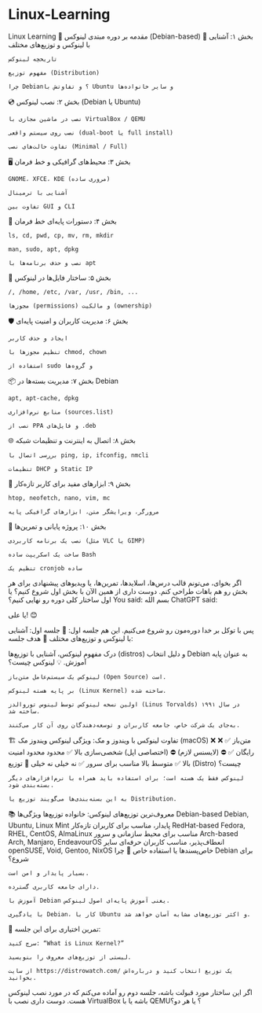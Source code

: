 # Linux-Learning
Linux Learning
🔰 مقدمه بر دوره مبتدی لینوکس (Debian-based)
🧩 بخش ۱: آشنایی با لینوکس و توزیع‌های مختلف

    تاریخچه لینوکس

    مفهوم توزیع (Distribution)

    چرا Debian؟ و تفاوتش با Ubuntu و سایر خانواده‌ها

💿 بخش ۲: نصب لینوکس (Debian یا Ubuntu)

    نصب در ماشین مجازی با VirtualBox / QEMU

    نصب روی سیستم واقعی (dual-boot یا full install)

    تفاوت حالت‌های نصب (Minimal / Full)

🖥️ بخش ۳: محیط‌های گرافیکی و خط فرمان

    GNOME، XFCE، KDE (مروری ساده)

    آشنایی با ترمینال

    تفاوت بین GUI و CLI

🔧 بخش ۴: دستورات پایه‌ای خط فرمان

    ls, cd, pwd, cp, mv, rm, mkdir

    man, sudo, apt, dpkg

    نصب و حذف برنامه‌ها با apt

📂 بخش ۵: ساختار فایل‌ها در لینوکس

    /, /home, /etc, /var, /usr, /bin, ...

    مجوزها (permissions) و مالکیت (ownership)

🛡️ بخش ۶: مدیریت کاربران و امنیت پایه‌ای

    ایجاد و حذف کاربر

    تنظیم مجوزها با chmod, chown

    استفاده از sudo و گروه‌ها

📦 بخش ۷: مدیریت بسته‌ها در Debian

    apt, apt-cache, dpkg

    منابع نرم‌افزاری (sources.list)

    نصب از PPA و فایل‌های .deb

🌐 بخش ۸: اتصال به اینترنت و تنظیمات شبکه

    بررسی اتصال با ping, ip, ifconfig, nmcli

    تنظیمات DHCP و Static IP

🧰 بخش ۹: ابزارهای مفید برای کاربر تازه‌کار

    htop, neofetch, nano, vim, mc

    مرورگر، ویرایشگر متن، ابزارهای گرافیکی پایه

🧪 بخش ۱۰: پروژه پایانی و تمرین‌ها

    نصب یک برنامه کاربردی (مثل VLC یا GIMP)

    ساخت یک اسکریپت ساده Bash

    تنظیم یک cronjob ساده

اگر بخوای، می‌تونم قالب درس‌ها، اسلایدها، تمرین‌ها، یا ویدیوهای پیشنهادی برای هر بخش رو هم باهات طراحی کنم. دوست داری از همین الآن با بخش اول شروع کنیم؟ یا اول ساختار کلی دوره رو نهایی کنیم؟
You said:
بسم الله
ChatGPT said:

یا علی! 😊

پس با توکل بر خدا دوره‌مون رو شروع می‌کنیم. این هم جلسه اول:
🧩 جلسه اول: آشنایی با لینوکس و توزیع‌های مختلف
🎯 هدف جلسه:

درک مفهوم لینوکس، آشنایی با توزیع‌ها (distros) و دلیل انتخاب Debian به عنوان پایه آموزش.
💡 لینوکس چیست؟

    لینوکس یک سیستم‌عامل متن‌باز (Open Source) است.

    بر پایه هسته لینوکس (Linux Kernel) ساخته شده.

    اولین نسخه لینوکس توسط لینوس توروالدز (Linus Torvalds) در سال ۱۹۹۱ ساخته شد.

    به‌جای یک شرکت خاص، جامعه کاربران و توسعه‌دهندگان روی آن کار می‌کنند.

🏗️ تفاوت لینوکس با ویندوز و مک:
ویژگی	لینوکس	ویندوز	مک (macOS)
متن‌باز	✅	❌	❌
رایگان	✅	⛔ (لایسنس لازم)	⛔ (اختصاصی اپل)
شخصی‌سازی بالا	✅	محدود	محدود
امنیت بالا	✅	متوسط	بالا
مناسب برای سرور	✅	نه خیلی	نه خیلی
🧬 توزیع (Distro) چیست؟

    لینوکس فقط یک هسته است؛ برای استفاده باید همراه با نرم‌افزارهای دیگر بسته‌بندی شود.

    به این بسته‌بندی‌ها می‌گویند توزیع یا Distribution.

📚 معروف‌ترین توزیع‌های لینوکس:
خانواده	توزیع‌ها	ویژگی‌ها
Debian-based	Debian, Ubuntu, Linux Mint	پایدار، مناسب برای کاربران تازه‌کار
RedHat-based	Fedora, RHEL, CentOS, AlmaLinux	مناسب برای محیط سازمانی و سرور
Arch-based	Arch, Manjaro, EndeavourOS	انعطاف‌پذیر، مناسب کاربران حرفه‌ای
سایر	openSUSE, Void, Gentoo, NixOS	خاص‌پسندها یا استفاده خاص
🧭 چرا Debian برای شروع؟

    بسیار پایدار و امن است.

    دارای جامعه کاربری گسترده.

    آموزش با Debian یعنی آموزش پایه‌ای اصول لینوکس.

    با یادگیری Debian، کار با Ubuntu و اکثر توزیع‌های مشابه آسان خواهد شد.

🎯 تمرین اختیاری برای این جلسه:

    سرچ کنید: “What is Linux Kernel?”

    لیستی از توزیع‌های معروف را بنویسید.

    از سایت https://distrowatch.com/ یک توزیع انتخاب کنید و درباره‌اش بخوانید.

اگر این ساختار مورد قبولت باشه، جلسه دوم رو آماده می‌کنم که در مورد نصب لینوکس هست. دوست داری نصب با VirtualBox باشه یا با QEMU؟ یا هر دو؟
